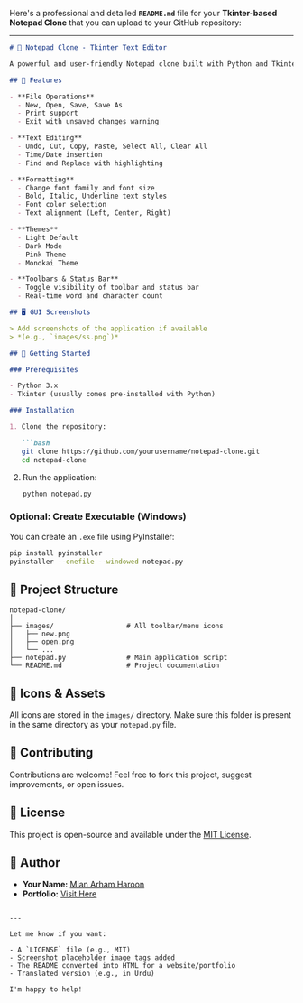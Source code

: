 Here's a professional and detailed **`README.md`** file for your **Tkinter-based Notepad Clone** that you can upload to your GitHub repository:

---

```markdown
# 📝 Notepad Clone - Tkinter Text Editor

A powerful and user-friendly Notepad clone built with Python and Tkinter. This application supports essential text editing features including file handling, text formatting, theme switching, find & replace, print preview, and more.

## 📌 Features

- **File Operations**
  - New, Open, Save, Save As
  - Print support
  - Exit with unsaved changes warning

- **Text Editing**
  - Undo, Cut, Copy, Paste, Select All, Clear All
  - Time/Date insertion
  - Find and Replace with highlighting

- **Formatting**
  - Change font family and font size
  - Bold, Italic, Underline text styles
  - Font color selection
  - Text alignment (Left, Center, Right)

- **Themes**
  - Light Default
  - Dark Mode
  - Pink Theme
  - Monokai Theme

- **Toolbars & Status Bar**
  - Toggle visibility of toolbar and status bar
  - Real-time word and character count

## 🖥️ GUI Screenshots

> Add screenshots of the application if available  
> *(e.g., `images/ss.png`)*

## 🚀 Getting Started

### Prerequisites

- Python 3.x  
- Tkinter (usually comes pre-installed with Python)

### Installation

1. Clone the repository:

   ```bash
   git clone https://github.com/yourusername/notepad-clone.git
   cd notepad-clone
   ```

2. Run the application:

   ```bash
   python notepad.py
   ```

### Optional: Create Executable (Windows)

You can create an `.exe` file using PyInstaller:

```bash
pip install pyinstaller
pyinstaller --onefile --windowed notepad.py
```

## 📁 Project Structure

```
notepad-clone/
│
├── images/                  # All toolbar/menu icons
│   ├── new.png
│   ├── open.png
│   └── ...
├── notepad.py               # Main application script
└── README.md                # Project documentation
```

## 🎨 Icons & Assets

All icons are stored in the `images/` directory. Make sure this folder is present in the same directory as your `notepad.py` file.

## 🤝 Contributing

Contributions are welcome! Feel free to fork this project, suggest improvements, or open issues.

## 📃 License

This project is open-source and available under the [MIT License](LICENSE).

## 👤 Author

- **Your Name:** [Mian Arham Haroon](https://github.com/mian-arham-haroon)  
- **Portfolio:** [Visit Here](https://mian-arham-haroon.github.io/arham_portfolio/)  

```

---

Let me know if you want:

- A `LICENSE` file (e.g., MIT)
- Screenshot placeholder image tags added
- The README converted into HTML for a website/portfolio
- Translated version (e.g., in Urdu)

I'm happy to help!